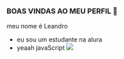 ### BOAS VINDAS AO MEU PERFIL 🖤
meu nome é Leandro
- eu sou um estudante na alura
- yeaah javaScript
  ![](https://media1.tenor.com/m/54gCcqkSV8cAAAAd/monkey-shocked.gif)
